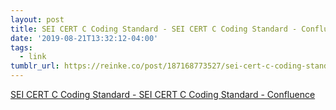 ```yaml
---
layout: post
title: SEI CERT C Coding Standard - SEI CERT C Coding Standard - Confluence
date: '2019-08-21T13:32:12-04:00'
tags:
  - link
tumblr_url: https://reinke.co/post/187168773527/sei-cert-c-coding-standard-sei-cert-c-coding
---
```

[SEI CERT C Coding Standard - SEI CERT C Coding Standard - Confluence](https://wiki.sei.cmu.edu/confluence/display/c/SEI+CERT+C+Coding+Standard)  
